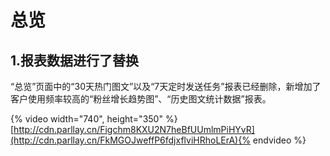# 总览
## 1.报表数据进行了替换
“总览”页面中的“30天热门图文”以及“7天定时发送任务”报表已经删除，新增加了客户使用频率较高的“粉丝增长趋势图”、“历史图文统计数据”报表。

{% video width="740", height="350" %}[http://cdn.parllay.cn/Figchm8KXU2N7heBfUUmlmPiHYvR](http://cdn.parllay.cn/FkMGOJweffP6fdjxflviHRhoLErA){% endvideo %}

